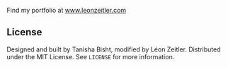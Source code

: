 Find my portfolio at www.leonzeitler.com

## License
Designed and built by Tanisha Bisht, modified by Léon Zeitler.
Distributed under the MIT License. See `LICENSE` for more information.
